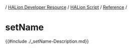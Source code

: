/ [HALion Developer Resource](../../HALion-Developer-Resource.md) / [HALion Script](./HALion-Script.md) / [Reference](./Reference.md) /

# setName

{{#include ./_setName-Description.md}}
